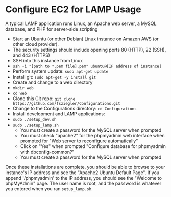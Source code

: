 Configure EC2 for LAMP Usage
============================

A typical LAMP application runs Linux, an Apache web server, a MySQL database, and PHP for server-side scripting
 * Start an Ubuntu (or other Debian) Linux instance on Amazon AWS (or other cloud provider).
  * The security settings should include opening ports 80 (HTTP), 22 (SSH), and 443 (HTTPS)
 * SSH into this instance from Linux
  * `ssh -i "[path to *.pem file].pem" ubuntu@[IP address of instance]`
 * Perform system update: `sudo apt-get update`
 * Install git: `sudo apt-get -y install git`
 * Create and change to a web directory
  * `mkdir web`
  * `cd web`
 * Clone this Git repo: `git clone https://github.com/fsziegler/Configurations.git`
 * Change to the Configurations directory: `cd Configurations`
 * Install development and LAMP applications:
  * `sudo ./setup_dev.sh`
  * `sudo ./setup_lamp.sh`
    * You must create a password for the MySQL server when prompted
    * You must check "apache2" for the phpmyadmin web interface when prompted for "Web server to reconfigure automatically"
    * Click on "Yes" when prompted "Configure database for phpmyadmin with dbconfig-common?"
    * You must create a password for the MySQL server when prompted

Once these installations are complete, you should be able to browse to your instance's IP address and see the "Apache2 Ubuntu Default Page". If you append '/phpmyadmin' to the IP address, you should see the "Welcome to phpMyAdmin" page. The user name is root, and the password is whatever you entered when you ran `setup_lamp.sh`.
 
 
